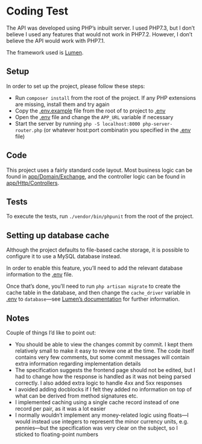 # Coding Test

The API was developed using PHP’s inbuilt server. I used PHP7.3, but I don’t believe I used any features
that would not work in PHP7.2. However, I don’t believe the API would work with PHP7.1.

The framework used is [Lumen](https://lumen.laravel.com/).

## Setup
 
In order to set up the project, please follow these steps:
- Run `composer install` from the root of the project. If any PHP extensions are missing,
install them and try again
- Copy the [.env.example](.env.example) file from the root of to project to [.env](.env)
- Open the [.env](.env) file and change the `APP_URL` variable if necessary
- Start the server by running `php -S localhost:8000 php-server-router.php` (or whatever host:port combinatin
you specified in the [.env](.env) file)

## Code

This project uses a fairly standard code layout. Most business logic can be found in [app/Domain/Exchange](app/Domain/Exchange),
and the controller logic can be found in [app/Http/Controllers](app/Http/Controllers).

## Tests

To execute the tests, run `./vendor/bin/phpunit` from the root of the project.

## Setting up database cache

Although the project defaults to file-based cache storage, it is possible to configure it
to use a MySQL database instead.

In order to enable this feature, you’ll need to add the relevant database information to the [.env](.env) file.

Once that’s done, you’ll need to run `php artisan migrate` to create the cache table in the database, and then change
the `cache_driver` variable in [.env](.env) to `database`—see [Lumen’s documentation](https://laravel.com/docs/6.x/cache#configuration)
for further information.

## Notes

Couple of things I’d like to point out:
- You should be able to view the changes commit by commit. I kept them relatively small to make it easy to review one
at the time. The code itself contains very few comments, but some commit messages will contain extra information regarding
implementation details
- The specification suggests the frontend page should not be edited, but I had to change how the response is handled as it was
not being parsed correctly. I also added extra logic to handle 4xx and 5xx responses
- I avoided adding docblocks if I felt they added no information on top of what can be derived from method signatures etc.
- I implemented caching using a single cache record instead of one record per pair, as it was a lot easier 
- I normally wouldn’t implement any money-related logic using floats—I would instead use integers to represent the minor currency units,
e.g. pennies—but the specification was very clear on the subject, so I sticked to floating-point numbers

